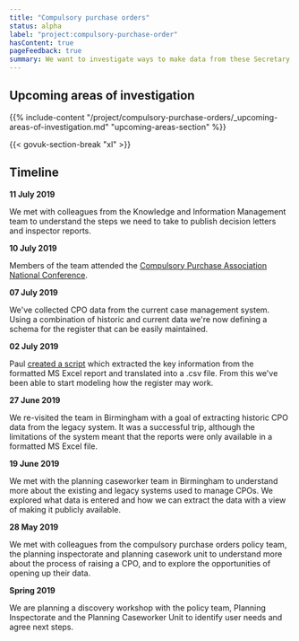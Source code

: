 ```yaml
---
title: "Compulsory purchase orders"
status: alpha
label: "project:compulsory-purchase-order"
hasContent: true
pageFeedback: true
summary: We want to investigate ways to make data from these Secretary of State-level decisions available.
---
```


## Upcoming areas of investigation

{{% include-content "/project/compulsory-purchase-orders/_upcoming-areas-of-investigation.md" "upcoming-areas-section" %}}

{{< govuk-section-break "xl" >}}

## Timeline

**11 July 2019**

We met with colleagues from the Knowledge and Information Management team to understand the steps we need to take to publish decision letters and inspector reports.

**10 July 2019**

Members of the team attended the [Compulsory Purchase Association National Conference](https://www.compulsorypurchaseassociation.org/cpa-conference-2019.html).

**07 July 2019**

We've collected CPO data from the current case management system. Using a combination of historic and current data we're now defining a schema for the register that can be easily maintained.

**02 July 2019**

Paul [created a script](https://gist.github.com/psd/2361887a4c725adcd311ed7e7ec6d0fa) which extracted the key information from the formatted MS Excel report and translated into a .csv file. From this we've been able to start modeling how the register may work.

**27 June 2019**

We re-visited the team in Birmingham with a goal of extracting historic CPO data from the legacy system. It was a successful trip, although the limitations of the system meant that the reports were only available in a formatted MS Excel file.

**19 June 2019**

We met with the planning caseworker team in Birmingham to understand more about the existing and legacy systems used to manage CPOs. We explored what data is entered and how we can extract the data with a view of making it publicly available.

**28 May 2019**

We met with colleagues from the compulsory purchase orders policy team, the planning inspectorate and planning casework unit to understand more about the process of raising a CPO, and to explore the opportunities of opening up their data.

**Spring 2019**

We are planning a discovery workshop with the policy team, Planning Inspectorate and the Planning Caseworker Unit to identify user needs and agree next steps.
